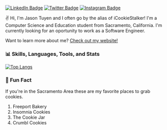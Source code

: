 
[![LinkedIn Badge](https://img.shields.io/badge/LinkedIn-Profile-informational?style=flat&logo=linkedin&logoColor=white&color=0072b1)](https://www.linkedin.com/in/jason-tuyen/)
[![Twitter Badge](https://img.shields.io/badge/Twitter-Profile-informational?style=flat&logo=twitter&logoColor=white&color=1CA2F1)](https://twitter.com/iCookieStalker)
[![Instagram Badge](https://img.shields.io/badge/Instagram-Profile-informational?style=flat&logo=instagram&logoColor=white&color=405DE6)](https://www.instagram.com/icookiestalker/)

✌ Hi, I'm Jason Tuyen and I often go by the alias of iCookieStalker! I'm a Computer Science and Education student from Sacramento, California. I'm currently looking for an oportunity to work as a Software Engineer.

Want to learn more about me? [Check out my website!](https://www.jasontuyen.com/about)

### 📊 Skills, Languages, Tools, and Stats

[![Top Langs](https://github-readme-stats.vercel.app/api/top-langs/?username=jasontuyen&layout=compact)](https://github.com/anuraghazra/github-readme-stats)

### 🎉 Fun Fact

If you're in the Sacramento Area these are my favorite places to grab cookies.

1. Freeport Bakery
1. Insomnia Cookies
1. The Cookie Jar
1. Crumbl Cookies


<!--
**JasonTuyen/JasonTuyen** is a ✨ _special_ ✨ repository because its `README.md` (this file) appears on your GitHub profile.

ADD SKILLS ICON AND PINNED REPOs

Here are some ideas to get you started:

- 🔭 I’m currently working on ...
- 🌱 I’m currently learning ...
- 👯 I’m looking to collaborate on ...
- 🤔 I’m looking for help with ...
- 💬 Ask me about ...
- 📫 How to reach me: ...
- 😄 Pronouns: ...
- ⚡ Fun fact: ...
-->
